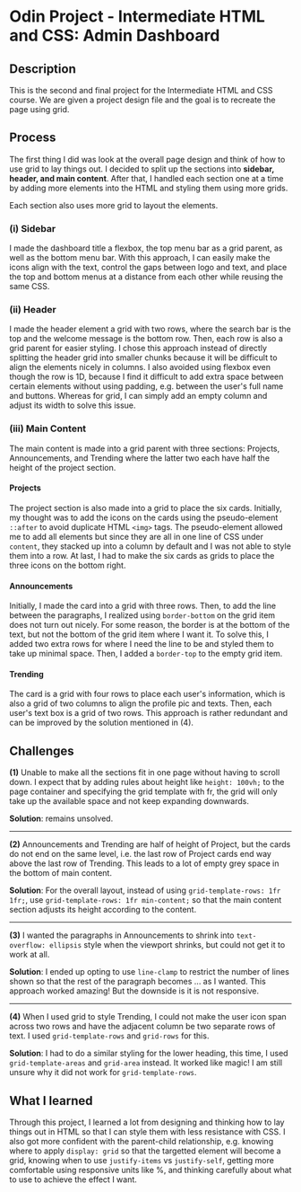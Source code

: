 # Odin Project - Intermediate HTML and CSS: Admin Dashboard
## Description
This is the second and final project for the Intermediate HTML and CSS course. We are given a project design file and the goal is to recreate the page using grid. 

## Process
The first thing I did was look at the overall page design and think of how to use grid to lay things out. I decided to split up the sections into **sidebar, header, and main content**. After that, I handled each section one at a time by adding more elements into the HTML and styling them using more grids.

Each section also uses more grid to layout the elements. 

### (i) Sidebar
I made the dashboard title a flexbox, the top menu bar as a grid parent, as well as the bottom menu bar. With this approach, I can easily make the icons align with the text, control the gaps between logo and text, and place the top and bottom menus at a distance from each other while reusing the same CSS.

### (ii) Header
I made the header element a grid with two rows, where the search bar is the top and the welcome message is the bottom row. Then, each row is also a grid parent for easier styling. I chose this approach instead of directly splitting the header grid into smaller chunks because it will be difficult to align the elements nicely in columns. I also avoided using flexbox even though the row is 1D, because I find it difficult to add extra space between certain elements without using padding, e.g. between the user's full name and buttons. Whereas for grid, I can simply add an empty column and adjust its width to solve this issue.

### (iii) Main Content
The main content is made into a grid parent with three sections: Projects, Announcements, and Trending where the latter two each have half the height of the project section. 

#### Projects
The project section is also made into a grid to place the six cards.  Initially, my thought was to add the icons on the cards using the pseudo-element `::after` to avoid duplicate HTML `<img>` tags. The pseudo-element allowed me to add all elements but since they are all in one line of CSS under `content`, they stacked up into a column by default and I was not able to style them into a row. At last, I had to make the six cards as grids to place the three icons on the bottom right.

#### Announcements
Initially, I made the card into a grid with three rows. Then, to add the line between the paragraphs, I realized using `border-bottom` on the grid item does not turn out nicely. For some reason, the border is at the bottom of the text, but not the bottom of the grid item where I want it. To solve this, I added two extra rows for where I need the line to be and styled them to take up minimal space. Then, I added a `border-top` to the empty grid item.

#### Trending
The card is a grid with four rows to place each user's information, which is also a grid of two columns to align the profile pic and texts. Then, each user's text box is a grid of two rows. This approach is rather redundant and can be improved by the solution mentioned in (4).

## Challenges
**(1)** Unable to make all the sections fit in one page without having to scroll down. I expect that by adding rules about height like `height: 100vh;` to the page container and specifying the grid template with fr, the grid will only take up the available space and not keep expanding downwards. 

**Solution**: remains unsolved.

-----

**(2)** Announcements and Trending are half of height of Project, but the cards do not end on the same level, i.e. the last row of Project cards end way above the last row of Trending. This leads to a lot of empty grey space in the bottom of main content. 

**Solution**: For the overall layout, instead of using `grid-template-rows: 1fr 1fr;`, use `grid-template-rows: 1fr min-content;` so that the main content section adjusts its height according to the content.

-----

**(3)** I wanted the paragraphs in Announcements to shrink into `text-overflow: ellipsis` style when the viewport shrinks, but could not get it to work at all.

**Solution**: I ended up opting to use `line-clamp` to restrict the number of lines shown so that the rest of the paragraph becomes ... as I wanted. This approach worked amazing! But the downside is it is not responsive.

-----

**(4)** When I used grid to style Trending, I could not make the user icon span across two rows and have the adjacent column be two separate rows of text. I used `grid-template-rows` and `grid-rows` for this. 

**Solution**: I had to do a similar styling for the lower heading, this time, I used `grid-template-areas` and `grid-area` instead. It worked like magic! I am still unsure why it did not work for `grid-template-rows`.

## What I learned
Through this project, I learned a lot from designing and thinking how to lay things out in HTML so that I can style them with less resistance with CSS. I also got more confident with the parent-child relationship, e.g. knowing where to apply `display: grid` so that the targetted element will become a grid, knowing when to use `justify-items` vs `justify-self`, getting more comfortable using responsive units like %, and thinking carefully about what to use to achieve the effect I want. 